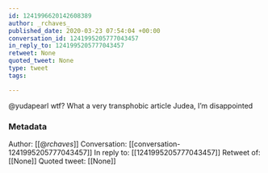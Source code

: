 ```yaml
---
id: 1241996620142608389
author: _rchaves_
published_date: 2020-03-23 07:54:04 +00:00
conversation_id: 1241995205777043457
in_reply_to: 1241995205777043457
retweet: None
quoted_tweet: None
type: tweet
tags:

---
```


@yudapearl wtf? What a very transphobic article Judea, I’m disappointed

### Metadata

Author: [[@_rchaves_]]
Conversation: [[conversation-1241995205777043457]]
In reply to: [[1241995205777043457]]
Retweet of: [[None]]
Quoted tweet: [[None]]
